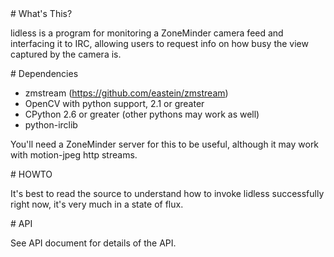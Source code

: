 <A name="toc1-0" title="What's This?" />
# What's This?

lidless is a program for monitoring a ZoneMinder camera feed and interfacing it to IRC, allowing users to request info on how busy the view captured by the camera is.

<A name="toc1-5" title="Dependencies" />
# Dependencies

* zmstream (https://github.com/eastein/zmstream)
* OpenCV with python support, 2.1 or greater
* CPython 2.6 or greater (other pythons may work as well)
* python-irclib

You'll need a ZoneMinder server for this to be useful, although it may work with motion-jpeg http streams.

<A name="toc1-15" title="HOWTO" />
# HOWTO

It's best to read the source to understand how to invoke lidless successfully right now, it's very much in a state of flux.

<A name="toc1-20" title="API" />
# API

See API document for details of the API.
